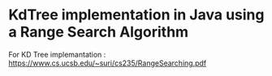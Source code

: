 # KdTree implementation in Java using a Range Search Algorithm

For KD Tree implemantation :
https://www.cs.ucsb.edu/~suri/cs235/RangeSearching.pdf
